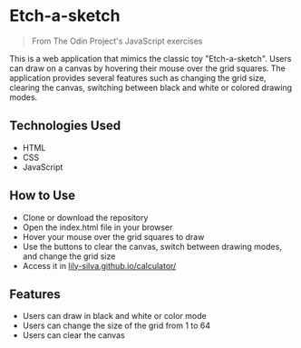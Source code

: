 # Etch-a-sketch
> From The Odin Project's JavaScript exercises

This is a web application that mimics the classic toy "Etch-a-sketch". Users can draw on a canvas by hovering their mouse over the grid squares. The application provides several features such as changing the grid size, clearing the canvas, switching between black and white or colored drawing modes.

## Technologies Used

- HTML
- CSS
- JavaScript

## How to Use

- Clone or download the repository
- Open the index.html file in your browser
- Hover your mouse over the grid squares to draw
- Use the buttons to clear the canvas, switch between drawing modes, and change the grid size
- Access it in [lily-silva.github.io/calculator/](lily-silva.github.io/calculator/)

## Features

- Users can draw in black and white or color mode
- Users can change the size of the grid from 1 to 64
- Users can clear the canvas
